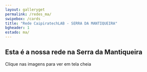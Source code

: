 ```yaml
---
layout: galleryget
permalink: /redes_ma/
swipebox: /cards
title: "Rede CaipiratechLAB - SERRA DA MANTIQUEIRA"
bgheader: 1
estado: ma/
---
```


## Esta é a nossa rede na Serra da Mantiqueira

Clique nas imagens para ver em tela cheia


